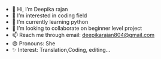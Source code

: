 - 👋 Hi, I’m Deepika rajan
- 👀 I’m interested in coding field
- 🌱 I’m currently learning python 
- 💞️ I’m looking to collaborate on beginner level project
- 📫 Reach me through email: deepikarajan804@gmail.com
- 😄 Pronouns: She
- ✨ Interest: Translation,Coding, editing...

<!---
Deepikarajan11/Deepikarajan11 is a ✨ special ✨ repository because its `README.md` (this file) appears on your GitHub profile.
You can click the Preview link to take a look at your changes.
--->
